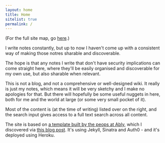 ```yaml
---
layout: home
title: Home
sitelist: true
permalink: /
---
```


(For the full site map, go [here](/pages/A-Site-Map).)

I write notes constantly, but up to now I haven't come up with a consistent way of making those notres sharable and discoverable.

The hope is that any notes I write that don't have security implications can come straight here, where they'll be easily organised and discoverable for my own use, but also sharable when relevant.

This is not a blog, and not a comprehensive or well-designed wiki. It really is just my notes, which means it will be very sketchy and I make no apologies for that. But there will hopefully be some useful nuggets in here, both for me and the world at large (or some very small pocket of it).

Most of the content is (at the time of writing) listed over on the right, and the search input gives access to a full text search across all content.

The site is based on [a template built by the peops at Ably](https://github.com/ably/wiki-site), which I discovered via [this blog post](https://www.ably.io/blog/hacking-github-to-build-your-own-wiki). It's using Jekyll, Sinatra and Auth0 - and it's deployed using Heroku.